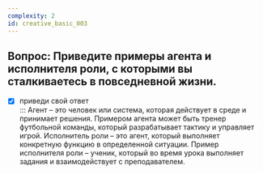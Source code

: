 ```yaml
---
complexity: 2
id: creative_basic_003
---
```

## Вопрос: Приведите примеры агента и исполнителя роли, с которыми вы сталкиваетесь в повседневной жизни.

- [x] приведи свой ответ  
  ::: Агент – это человек или система, которая действует в среде и принимает решения. Примером агента может быть тренер футбольной команды, который разрабатывает тактику и управляет игрой. Исполнитель роли – это агент, который выполняет конкретную функцию в определенной ситуации. Пример исполнителя роли – ученик, который во время урока выполняет задания и взаимодействует с преподавателем.